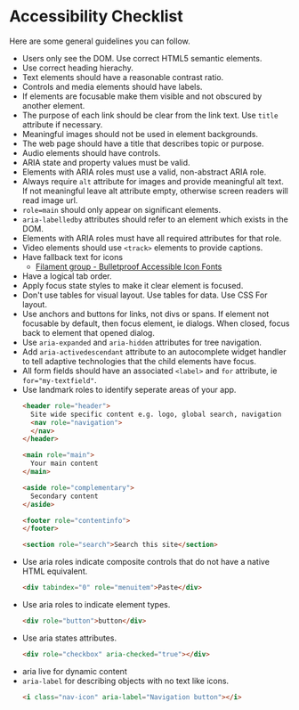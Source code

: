 # Accessibility Checklist

Here are some general guidelines you can follow.

- Users only see the DOM. Use correct HTML5 semantic elements.
- Use correct heading hierachy.
- Text elements should have a reasonable contrast ratio.
- Controls and media elements should have labels.
- If elements are focusable make them visible and not obscured by another element.
- The purpose of each link should be clear from the link text. Use `title` attribute if necessary.
- Meaningful images should not be used in element backgrounds.
- The web page should have a title that describes topic or purpose.
- Audio elements should have controls.
- ARIA state and property values must be valid.
- Elements with ARIA roles must use a valid, non-abstract ARIA role.
- Always require `alt` attribute for images and provide meaningful alt text. If not meaningful leave alt attribute empty, otherwise screen readers will read image url.
- `role=main` should only appear on significant elements.
- `aria-labelledby` attributes should refer to an element which exists in the DOM.
- Elements with ARIA roles must have all required attributes for that role.
- Video elements should use `<track>` elements to provide captions.
- Have fallback text for icons
  - [Filament group - Bulletproof Accessible Icon Fonts](http://www.filamentgroup.com/lab/bulletproof_icon_fonts.html)
- Have a logical tab order.
- Apply focus state styles to make it clear element is focused.
- Don't use tables for visual layout. Use tables for data. Use CSS For layout.
- Use anchors and buttons for links, not divs or spans. If element not focusable by default, then focus element, ie dialogs. When closed, focus back to element that opened dialog.
- Use `aria-expanded` and `aria-hidden` attributes for tree navigation.
- Add `aria-activedescendant` attribute to an autocomplete widget handler to tell adaptive technologies that the child elements have focus.
- All form fields should have an associated `<label>` and `for` attribute, ie `for="my-textfield"`.
- Use landmark roles to identify seperate areas of your app.
  ```html
  <header role="header">
    Site wide specific content e.g. logo, global search, navigation
    <nav role="navigation">
    </nav>
  </header>

  <main role="main">
    Your main content
  </main>

  <aside role="complementary">
    Secondary content
  </aside>

  <footer role="contentinfo">
  </footer>
  ```
  ```html
  <section role="search">Search this site</section>
  ```
- Use aria roles indicate composite controls that do not have a native HTML equivalent.
  ```html
  <div tabindex="0" role="menuitem">Paste</div>
  ```
- Use aria roles to indicate element types.
  ```html
  <div role="button">button</div>
  ```
- Use aria states attributes.
  ```html
  <div role="checkbox" aria-checked="true"></div>
  ```
- aria live for dynamic content
- `aria-label` for describing objects with no text like icons.
  ```html
  <i class="nav-icon" aria-label="Navigation button"></i>
  ```
